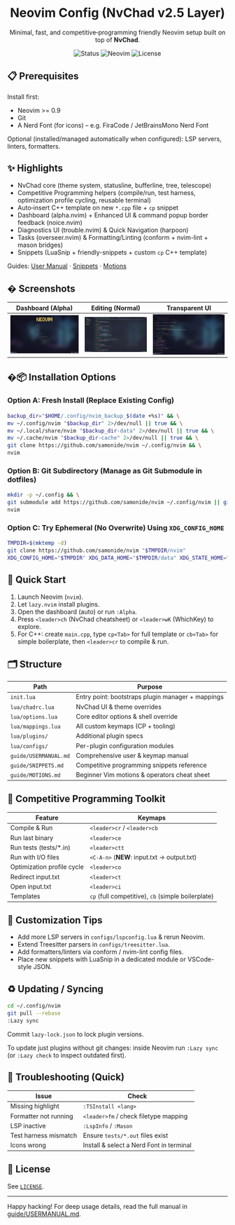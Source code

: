 <div align="center">

# Neovim Config (NvChad v2.5 Layer)

Minimal, fast, and competitive‑programming friendly Neovim setup built on top of **NvChad**.

![Status](https://img.shields.io/badge/status-active-success?style=flat-square)
![Neovim](https://img.shields.io/badge/Neovim-%3E=0.9-green?style=flat-square)
![License](https://img.shields.io/badge/License-Unlicense-blue?style=flat-square)

</div>

## 📋 Prerequisites

Install first:
* Neovim >= 0.9
* Git
* A Nerd Font (for icons) – e.g. FiraCode / JetBrainsMono Nerd Font

Optional (installed/managed automatically when configured): LSP servers, linters, formatters.

## ✨ Highlights

* NvChad core (theme system, statusline, bufferline, tree, telescope)
* Competitive Programming helpers (compile/run, test harness, optimization profile cycling, reusable terminal)
* Auto‑insert C++ template on new `*.cpp` file + `cp` snippet
* Dashboard (alpha.nvim) + Enhanced UI & command popup border feedback (noice.nvim)
* Diagnostics UI (trouble.nvim) & Quick Navigation (harpoon)
* Tasks (overseer.nvim) & Formatting/Linting (conform + nvim-lint + mason bridges)
* Snippets (LuaSnip + friendly-snippets + custom `cp` C++ template)

Guides: [User Manual](./guide/USERMANUAL.md) · [Snippets](./guide/SNIPPETS.md) · [Motions](./guide/MOTIONS.md)

## � Screenshots

Dashboard (Alpha) | Editing (Normal) | Transparent UI
:--:|:--:|:--:
![Dashboard](./screenshots/dashboard.png) | ![Normal](./screenshots/normal.png) | ![Transparent](./screenshots/transparent.png)


## �📦 Installation Options

### Option A: Fresh Install (Replace Existing Config)
```bash
backup_dir="$HOME/.config/nvim_backup_$(date +%s)" && \
mv ~/.config/nvim "$backup_dir" 2>/dev/null || true && \
mv ~/.local/share/nvim "$backup_dir-data" 2>/dev/null || true && \
mv ~/.cache/nvim "$backup_dir-cache" 2>/dev/null || true && \
git clone https://github.com/samonide/nvim ~/.config/nvim && \
nvim
```

### Option B: Git Subdirectory (Manage as Git Submodule in dotfiles)
```bash
mkdir -p ~/.config && \
git submodule add https://github.com/samonide/nvim ~/.config/nvim || git clone https://github.com/samonide/nvim ~/.config/nvim && \
nvim
```

### Option C: Try Ephemeral (No Overwrite) Using `XDG_CONFIG_HOME`
```bash
TMPDIR=$(mktemp -d)
git clone https://github.com/samonide/nvim "$TMPDIR/nvim"
XDG_CONFIG_HOME="$TMPDIR" XDG_DATA_HOME="$TMPDIR/data" XDG_STATE_HOME="$TMPDIR/state" XDG_CACHE_HOME="$TMPDIR/cache" nvim
```

## 🚀 Quick Start
1. Launch Neovim (`nvim`).
2. Let `lazy.nvim` install plugins.
3. Open the dashboard (auto) or run `:Alpha`.
4. Press `<leader>ch` (NvChad cheatsheet) or `<leader>wK` (WhichKey) to explore.
5. For C++: create `main.cpp`, type `cp<Tab>` for full template or `cb<Tab>` for simple boilerplate, then `<leader>cr` to compile & run.

## 🗂 Structure
| Path | Purpose |
|------|---------|
| `init.lua` | Entry point: bootstraps plugin manager + mappings |
| `lua/chadrc.lua` | NvChad UI & theme overrides |
| `lua/options.lua` | Core editor options & shell override |
| `lua/mappings.lua` | All custom keymaps (CP + tooling) |
| `lua/plugins/` | Additional plugin specs |
| `lua/configs/` | Per-plugin configuration modules |
| `guide/USERMANUAL.md` | Comprehensive user & keymap manual |
| `guide/SNIPPETS.md` | Competitive programming snippets reference |
| `guide/MOTIONS.md` | Beginner Vim motions & operators cheat sheet |

## 🧠 Competitive Programming Toolkit
Feature | Keymaps
--------|--------
Compile & Run | `<leader>cr` / `<leader>cb`
Run last binary | `<leader>ce`
Run tests (tests/*.in) | `<leader>ctt`
Run with I/O files | `<C-A-n>` (**NEW**: input.txt → output.txt)
Optimization profile cycle | `<leader>co`
Redirect input.txt | `<leader>ct`
Open input.txt | `<leader>ci`
Templates | `cp` (full competitive), `cb` (simple boilerplate)

## 🔧 Customization Tips
* Add more LSP servers in `configs/lspconfig.lua` & rerun Neovim.
* Extend Treesitter parsers in `configs/treesitter.lua`.
* Add formatters/linters via conform / nvim-lint config files.
* Place new snippets with LuaSnip in a dedicated module or VSCode-style JSON.

## ♻️ Updating / Syncing
```bash
cd ~/.config/nvim
git pull --rebase
:Lazy sync
```

Commit `lazy-lock.json` to lock plugin versions.

To update just plugins without git changes: inside Neovim run `:Lazy sync` (or `:Lazy check` to inspect outdated first).

## 🐛 Troubleshooting (Quick)
Issue | Check
------|------
Missing highlight | `:TSInstall <lang>`
Formatter not running | `<leader>fm` / check filetype mapping
LSP inactive | `:LspInfo` / `:Mason`
Test harness mismatch | Ensure `tests/*.out` files exist
Icons wrong | Install & select a Nerd Font in terminal
## 📜 License
See [`LICENSE`](./LICENSE).

---
Happy hacking! For deep usage details, read the full manual in [guide/USERMANUAL.md](./guide/USERMANUAL.md).
